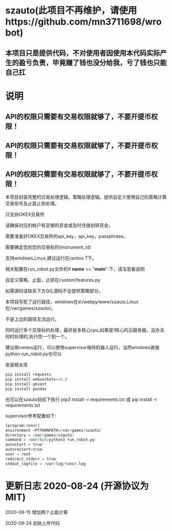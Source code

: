 # szauto(此项目不再维护，请使用https://github.com/mn3711698/wrobot)

## 本项目只是提供代码，不对使用者因使用本代码实际产生的盈亏负责，毕竟赚了钱也没分给我，亏了钱也只能自己扛

# 说明

## API的权限只需要有交易权限就够了，不要开提币权限！

## API的权限只需要有交易权限就够了，不要开提币权限！

## API的权限只需要有交易权限就够了，不要开提币权限！

本项目封装完整的交易处理逻辑，策略处理逻辑。提供自定义使用自己的策略计算交易信号及止盈止损处理。

只支持OKEX交易所

请确保对应的帐户有足够的资金或及时充值划转资金，

需要准备好OKEX交易所的api_key，api_key，passphrase。

需要确定您的您的交易标的(instrument_id)

支持windows,Linux,建议运行在centos 7下。

相关配置在run_robot.py文件的if __name__ == "__main__":下，请注意看说明

自定义策略，止盈，止损在custom/features.py

如需源码请联系下方QQ,源码不会提供策略部分。

本项目写死了运行路径，windows在d:/webpy/www/szauto,Linux在/var/games/szauto/。

不是上边的路径无法运行。

同时运行多个交易标的处理，最好是多核心cpu,如果是1核心的云服务器，没办法同时处理的,执行完一个到一个。

建议用centos运行，可以使用supervisor保持机器人运行，当然windows直接python run_robot.py也可以

安装相关库
```python
pip install requests
pip install websockets==6.0
pip install gevent
pip install pandas

```
也可以在szauto目前下执行 
pip3 install -r requirements.txt 或 pip install -r requirements.txt

supervisor参考配置如下:

```python
[program:runsr]
environment =PYTHONPATH=/var/games/szauto/
directory = /var/games/szauto/
command = /usr/bin/python3 run_robot.py
autostart = true
autorestart=true
user = root
redirect_stderr = true
stdout_logfile = /var/log/runsr.log
```
    
# 更新日志  2020-08-24 (开源协议为MIT)

2020-09-15
增加两个止盈计算

2020-08-24
初始上传代码


